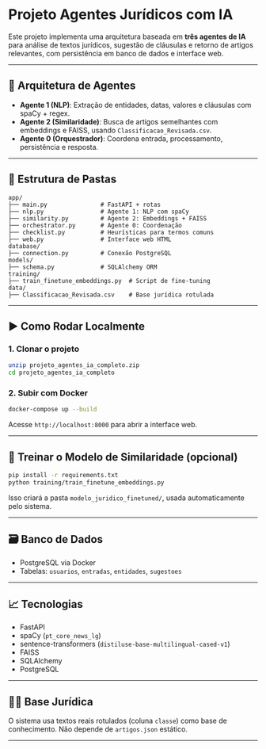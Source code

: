 # Projeto Agentes Jurídicos com IA

Este projeto implementa uma arquitetura baseada em **três agentes de IA** para análise de textos jurídicos, sugestão de cláusulas e retorno de artigos relevantes, com persistência em banco de dados e interface web.

---

## 🧠 Arquitetura de Agentes

- **Agente 1 (NLP)**: Extração de entidades, datas, valores e cláusulas com spaCy + regex.
- **Agente 2 (Similaridade)**: Busca de artigos semelhantes com embeddings e FAISS, usando `Classificacao_Revisada.csv`.
- **Agente 0 (Orquestrador)**: Coordena entrada, processamento, persistência e resposta.

---

## 📂 Estrutura de Pastas

```
app/
├── main.py               # FastAPI + rotas
├── nlp.py                # Agente 1: NLP com spaCy
├── similarity.py         # Agente 2: Embeddings + FAISS
├── orchestrator.py       # Agente 0: Coordenação
├── checklist.py          # Heurísticas para termos comuns
├── web.py                # Interface web HTML
database/
├── connection.py         # Conexão PostgreSQL
models/
├── schema.py             # SQLAlchemy ORM
training/
├── train_finetune_embeddings.py  # Script de fine-tuning
data/
├── Classificacao_Revisada.csv    # Base jurídica rotulada
```

---

## ▶️ Como Rodar Localmente

### 1. Clonar o projeto
```bash
unzip projeto_agentes_ia_completo.zip
cd projeto_agentes_ia_completo
```

### 2. Subir com Docker
```bash
docker-compose up --build
```

Acesse `http://localhost:8000` para abrir a interface web.

---

## 🧪 Treinar o Modelo de Similaridade (opcional)
```bash
pip install -r requirements.txt
python training/train_finetune_embeddings.py
```

Isso criará a pasta `modelo_juridico_finetuned/`, usada automaticamente pelo sistema.

---

## 🗃️ Banco de Dados
- PostgreSQL via Docker
- Tabelas: `usuarios`, `entradas`, `entidades`, `sugestoes`

---

## 📈 Tecnologias
- FastAPI
- spaCy (`pt_core_news_lg`)
- sentence-transformers (`distiluse-base-multilingual-cased-v1`)
- FAISS
- SQLAlchemy
- PostgreSQL

---

## 👨‍⚖️ Base Jurídica
O sistema usa textos reais rotulados (coluna `classe`) como base de conhecimento. Não depende de `artigos.json` estático.

---
